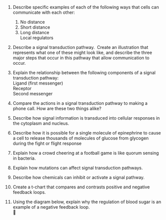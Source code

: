 1. Describe specific examples of each of the following ways that cells can communicate with each other:  
	1. No distance  
	2. Short distance  
	3. Long distance  
Local regulators

2. Describe a signal transduction pathway.  Create an illustration that represents what one of these might look like, and describe the three major steps that occur in this pathway that allow communication to occur.

3. Explain the relationship between the following components of a signal transduction pathway:  
Ligand (first messenger)  
Receptor  
Second messenger

4. Compare the actions in a signal transduction pathway to making a phone call. How are these two things alike?

5. Describe how signal information is transduced into cellular responses in the cytoplasm and nucleus.

6. Describe how it is possible for a single molecule of epinephrine to cause a cell to release thousands of molecules of glucose from glycogen during the fight or flight response

7. Explain how a crowd cheering at a football game is like quorum sensing in bacteria.

8. Explain how mutations can affect signal transduction pathways.

9. Describe how chemicals can inhibit or activate a signal pathway.

10. Create a t-chart that compares and contrasts positive and negative feedback loops.

11. Using the diagram below, explain why the regulation of blood sugar is an example of a negative feedback loop.  
